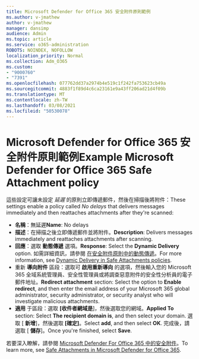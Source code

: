 ```yaml
---
title: Microsoft Defender for Office 365 安全附件原則範例
ms.author: v-jmathew
author: v-jmathew
manager: dansimp
audience: Admin
ms.topic: article
ms.service: o365-administration
ROBOTS: NOINDEX, NOFOLLOW
localization_priority: Normal
ms.collection: Adm_O365
ms.custom:
- "9000760"
- "7391"
ms.openlocfilehash: 077762dd37a2974b4e519c1f242fa753623cb49a
ms.sourcegitcommit: 4883f1f89d4c6ca23161e9a43ff206ad21d4f09b
ms.translationtype: MT
ms.contentlocale: zh-TW
ms.lasthandoff: 03/08/2021
ms.locfileid: "50530078"
---
```

# <a name="example-microsoft-defender-for-office-365-safe-attachment-policy"></a><span data-ttu-id="e58bb-102">Microsoft Defender for Office 365 安全附件原則範例</span><span class="sxs-lookup"><span data-stu-id="e58bb-102">Example Microsoft Defender for Office 365 Safe Attachment policy</span></span>

<span data-ttu-id="e58bb-103">這些設定可讓未設定 *延遲* 的原則立即傳遞郵件，然後在掃描後將附件：</span><span class="sxs-lookup"><span data-stu-id="e58bb-103">These settings enable a policy called *No delays* that delivers messages immediately and then reattaches attachments after they're scanned:</span></span>

- <span data-ttu-id="e58bb-104">**名稱**：無延遲</span><span class="sxs-lookup"><span data-stu-id="e58bb-104">**Name**: No delays</span></span>
- <span data-ttu-id="e58bb-105">**描述**：在掃描之後立即傳遞郵件並將附件。</span><span class="sxs-lookup"><span data-stu-id="e58bb-105">**Description**: Delivers messages immediately and reattaches attachments after scanning.</span></span>
- <span data-ttu-id="e58bb-106">**回應**：選取 **動態傳遞** 選項。</span><span class="sxs-lookup"><span data-stu-id="e58bb-106">**Response**: Select the **Dynamic Delivery** option.</span></span> <span data-ttu-id="e58bb-107">如需詳細資訊，請參閱 [在安全附件原則中的動態傳遞](https://go.microsoft.com/fwlink/?linkid=2092328)。</span><span class="sxs-lookup"><span data-stu-id="e58bb-107">For more information, see [Dynamic Delivery in Safe Attachments policies](https://go.microsoft.com/fwlink/?linkid=2092328).</span></span>
- <span data-ttu-id="e58bb-108">重新 **導向附件** 區段：選取可 **啟用重新導向** 的選項，然後輸入您的 Microsoft 365 全域系統管理員、安全性管理員或將調查惡意附件的安全性分析員的電子郵件地址。</span><span class="sxs-lookup"><span data-stu-id="e58bb-108">**Redirect attachment** section: Select the option to **Enable redirect**, and then enter the email address of your Microsoft 365 global administrator, security administrator, or security analyst who will investigate malicious attachments.</span></span>
- <span data-ttu-id="e58bb-109">**適用** 于區段：選取 **[收件者網域是**]，然後選取您的網域。</span><span class="sxs-lookup"><span data-stu-id="e58bb-109">**Applied To** section: Select **The recipient domain is**, and then select your domain.</span></span> <span data-ttu-id="e58bb-110">選取 [ **新增**]，然後選取 **[確定]**。</span><span class="sxs-lookup"><span data-stu-id="e58bb-110">Select **add**, and then select **OK**.</span></span> <span data-ttu-id="e58bb-111">完成後，請選取 [ **儲存**]。</span><span class="sxs-lookup"><span data-stu-id="e58bb-111">Once you're finished, select **Save**.</span></span>

<span data-ttu-id="e58bb-112">若要深入瞭解，請參閱 [Microsoft Defender For Office 365 中的安全附件](https://go.microsoft.com/fwlink/?linkid=2092213)。</span><span class="sxs-lookup"><span data-stu-id="e58bb-112">To learn more, see [Safe Attachments in Microsoft Defender for Office 365](https://go.microsoft.com/fwlink/?linkid=2092213).</span></span>
